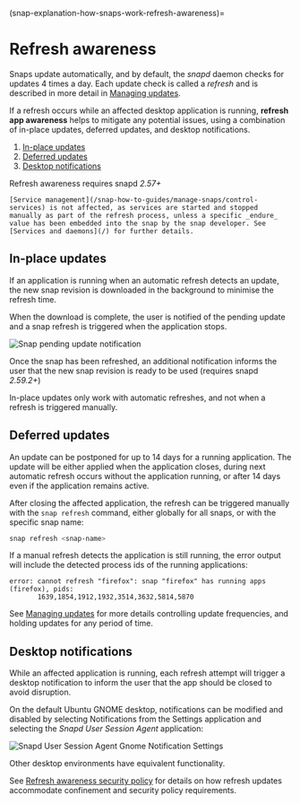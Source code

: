 (snap-explanation-how-snaps-work-refresh-awareness)=
# Refresh awareness

Snaps update automatically, and by default, the *snapd* daemon checks for updates 4 times a day. Each update check is called a *refresh* and is described in more detail in [Managing updates](/snap-how-to-guides/work-with-snaps/manage-updates).

If a refresh occurs while an affected desktop application is running, **refresh app awareness** helps to mitigate any potential issues, using a combination of in-place updates, deferred updates, and desktop notifications.

1. [In-place updates](#heading--background-updates)
1. [Deferred updates](#heading--postpone)
1. [Desktop notifications](#heading--notification)

Refresh awareness requires snapd _2.57+_

```{note}
[Service management](/snap-how-to-guides/manage-snaps/control-services) is not affected, as services are started and stopped manually as part of the refresh process, unless a specific _endure_ value has been embedded into the snap by the snap developer. See [Services and daemons](/) for further details.
```

<h2 id='heading--background-updates'>In-place updates</h2>

If an application is running when an automatic refresh detects an update, the new snap revision is downloaded in the background to minimise the refresh time.

When the download is complete, the user is notified of the pending update and a snap refresh is triggered when the application stops.

![Snap pending update notification](https://assets.ubuntu.com/v1/6bcfcc2b-firefox-pending.png)

Once the snap has been refreshed, an additional notification informs the user that the new snap revision is ready to be used (requires snapd *2.59.2+*)

In-place updates only work with automatic refreshes, and not when a refresh is triggered manually.

<h2 id='heading--postpone'>Deferred updates</h2>

An update can be postponed for up to 14 days for a running application. The update will be either applied when the application closes, during next automatic refresh occurs without the application running, or after 14 days even if the application remains active.

After closing the affected application, the refresh can be triggered manually with the `snap refresh` command, either globally for all snaps, or with the specific snap name:

```bash
snap refresh <snap-name>
```

If a manual refresh detects the application is still running, the error output will include the detected process ids of the running applications:

 ```
error: cannot refresh "firefox": snap "firefox" has running apps (firefox), pids:
        1639,1854,1912,1932,3514,3632,5814,5870
```

See [Managing updates](/snap-how-to-guides/work-with-snaps/manage-updates) for more details controlling update frequencies, and holding updates for any period of time.

<h2 id='heading--notification'>Desktop notifications</h2>

While an affected application is running, each refresh attempt will trigger a desktop notification to inform the user that the app should be closed to avoid disruption.

On the default Ubuntu GNOME desktop, notifications can be modified and disabled by selecting Notifications from the Settings application and selecting the _Snapd User Session Agent_ application:

![Snapd User Session Agent Gnome Notification Settings](https://assets.ubuntu.com/v1/a417893f-snapd-notifications.png) 

Other desktop environments have equivalent functionality.

See [Refresh awareness security policy](/t/security-policy-and-sandboxing/554#heading--refresh) for details on how refresh updates accommodate confinement and security policy requirements.

